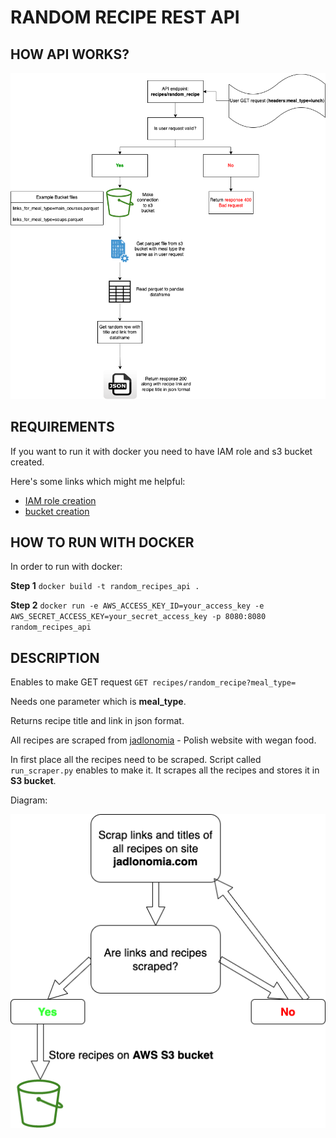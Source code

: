 # RANDOM RECIPE REST API


## HOW API WORKS?
![Image](https://github.com/Cloudy17g35/random-recipes-REST-API/blob/main/diagrams/APIdiagram.png)

## REQUIREMENTS
If you want to run it with docker you need to have IAM role and s3 bucket created.

Here's some links which might me helpful:

* [IAM role creation](https://docs.aws.amazon.com/IAM/latest/UserGuide/id_roles_create.html)
* [bucket creation](https://docs.aws.amazon.com/AmazonS3/latest/userguide/creating-bucket.html)

## HOW TO RUN WITH DOCKER

In order to run with docker:


**Step 1**
`docker build -t random_recipes_api .`


**Step 2**
`docker run -e AWS_ACCESS_KEY_ID=your_access_key -e AWS_SECRET_ACCESS_KEY=your_secret_access_key -p 8080:8080 random_recipes_api`


## DESCRIPTION
Enables to make GET request
`GET recipes/random_recipe?meal_type=`

Needs one parameter which is **meal_type**.

Returns recipe title and link in json format.

All recipes are scraped from [jadlonomia](https://www.jadlonomia.com/ "jadlonomia") - Polish website with wegan food.

In first place all the recipes need to be scraped. Script called `run_scraper.py` enables to make it. It scrapes all the recipes and stores it in **S3 bucket**.

Diagram:


![Image](https://github.com/Cloudy17g35/random-recipes-REST-API/blob/main/diagrams/Scraper_diagram.png)


